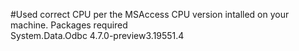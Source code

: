 ﻿#Used correct CPU per the MSAccess CPU version intalled on your machine.
Packages required </br>
System.Data.Odbc 4.7.0-preview3.19551.4